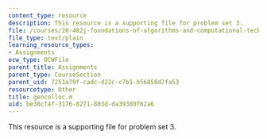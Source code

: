 ```yaml
---
content_type: resource
description: This resource is a supporting file for problem set 3.
file: /courses/20-482j-foundations-of-algorithms-and-computational-techniques-in-systems-biology-spring-2006/be38cf4f31768271803dda39380f62a6_gencolloc.m
file_type: text/plain
learning_resource_types:
- Assignments
ocw_type: OCWFile
parent_title: Assignments
parent_type: CourseSection
parent_uid: 7251a79f-cadc-d22c-c7b1-b56858d7fa53
resourcetype: Other
title: gencolloc.m
uid: be38cf4f-3176-8271-803d-da39380f62a6
---
```

This resource is a supporting file for problem set 3.

